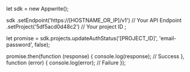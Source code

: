 let sdk = new Appwrite();

sdk
    .setEndpoint('https://[HOSTNAME_OR_IP]/v1') // Your API Endpoint
    .setProject('5df5acd0d48c2') // Your project ID
;

let promise = sdk.projects.updateAuthStatus('[PROJECT_ID]', 'email-password', false);

promise.then(function (response) {
    console.log(response); // Success
}, function (error) {
    console.log(error); // Failure
});